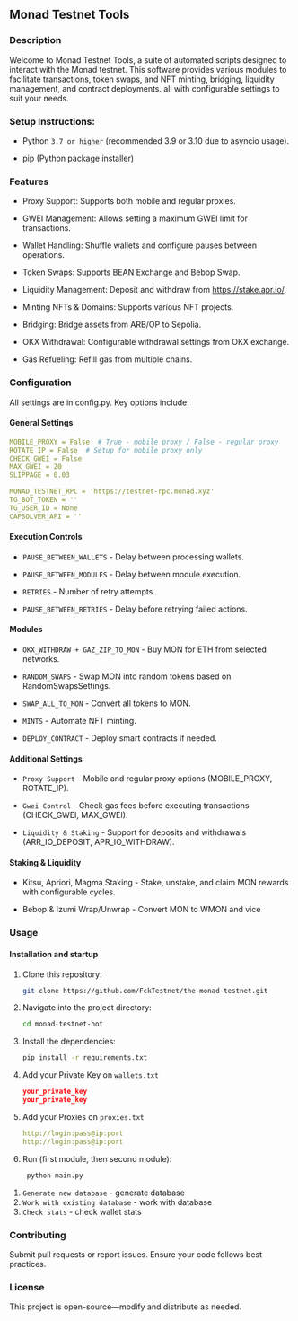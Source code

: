 ## Monad Testnet Tools

### Description
Welcome to Monad Testnet Tools, a suite of automated scripts designed to interact with the Monad testnet. This software provides various modules to facilitate transactions, token swaps, and NFT minting, bridging, liquidity management, and contract deployments. all with configurable settings to suit your needs.

### Setup Instructions:
-  Python `3.7 or higher` (recommended 3.9 or 3.10 due to asyncio usage).

-  pip (Python package installer)

### Features

-  Proxy Support: Supports both mobile and regular proxies.

-  GWEI Management: Allows setting a maximum GWEI limit for transactions.

-  Wallet Handling: Shuffle wallets and configure pauses between operations.

-  Token Swaps: Supports BEAN Exchange and Bebop Swap.

-  Liquidity Management: Deposit and withdraw from https://stake.apr.io/.

-  Minting NFTs & Domains: Supports various NFT projects.

-  Bridging: Bridge assets from ARB/OP to Sepolia.

-  OKX Withdrawal: Configurable withdrawal settings from OKX exchange.

-  Gas Refueling: Refill gas from multiple chains.

### Configuration
All settings are in config.py. Key options include:

#### General Settings
```yaml
MOBILE_PROXY = False  # True - mobile proxy / False - regular proxy
ROTATE_IP = False  # Setup for mobile proxy only
CHECK_GWEI = False
MAX_GWEI = 20
SLIPPAGE = 0.03

MONAD_TESTNET_RPC = 'https://testnet-rpc.monad.xyz'
TG_BOT_TOKEN = ''
TG_USER_ID = None
CAPSOLVER_API = ''
```

#### Execution Controls

-  `PAUSE_BETWEEN_WALLETS` - Delay between processing wallets.

-  `PAUSE_BETWEEN_MODULES` - Delay between module execution.

-  `RETRIES` - Number of retry attempts.

-  `PAUSE_BETWEEN_RETRIES` - Delay before retrying failed actions.

#### Modules

-  `OKX_WITHDRAW + GAZ_ZIP_TO_MON` - Buy MON for ETH from selected networks.

-  `RANDOM_SWAPS` - Swap MON into random tokens based on RandomSwapsSettings.

-  `SWAP_ALL_TO_MON` - Convert all tokens to MON.

-  `MINTS` - Automate NFT minting.

-  `DEPLOY_CONTRACT` - Deploy smart contracts if needed.

#### Additional Settings

-  `Proxy Support` - Mobile and regular proxy options (MOBILE_PROXY, ROTATE_IP).

-  `Gwei Control` - Check gas fees before executing transactions (CHECK_GWEI, MAX_GWEI).

-  `Liquidity & Staking` - Support for deposits and withdrawals (ARR_IO_DEPOSIT, APR_IO_WITHDRAW).

#### Staking & Liquidity

- Kitsu, Apriori, Magma Staking - Stake, unstake, and claim MON rewards with configurable cycles.

-  Bebop & Izumi Wrap/Unwrap - Convert MON to WMON and vice

### Usage
#### Installation and startup

1. Clone this repository:
   ```bash
   git clone https://github.com/FckTestnet/the-monad-testnet.git
   ```
2. Navigate into the project directory:
   ```bash
   cd monad-testnet-bot
   ```
3. Install the dependencies:
   ```bash
   pip install -r requirements.txt
   ```
4. Add your Private Key on `wallets.txt`
   ```json
   your_private_key
   your_private_key
   ```
5. Add your Proxies on `proxies.txt`
   ```yaml
   http://login:pass@ip:port
   http://login:pass@ip:port
   ```
6. Run (first module, then second module):
   ```bash
    python main.py
   ```
   
1) `Generate new database` - generate database
2) `Work with existing database` - work with database
3) `Check stats` - check wallet stats

### Contributing

Submit pull requests or report issues. Ensure your code follows best practices.

### License

This project is open-source—modify and distribute as needed.